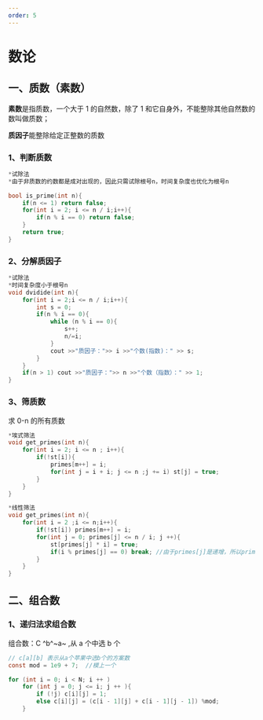 ```yaml
---
order: 5
---
```


# 数论

## 一、质数（素数）

**素数**是指质数，一个大于 1 的自然数，除了 1 和它自身外，不能整除其他自然数的数叫做质数；

**质因子**能整除给定正整数的质数

### 1、判断质数

```c
*试除法
*由于非质数的约数都是成对出现的，因此只需试除根号n，时间复杂度也优化为根号n

bool is_prime(int n){
    if(n <= 1) return false;
    for(int i = 2; i <= n / i;i++){
        if(n % i == 0) return false;
    }
    return true;
}
```

### 2、分解质因子

```c
*试除法
*时间复杂度小于根号n
void dvidide(int n){
	for(int i = 2;i <= n / i;i++){
        int s = 0;
        if(n % i == 0){
            while (n % i == 0){
                s++;
                n/=i;
            }
            cout >>"质因子：">> i >>"个数(指数)：" >> s;
        }
    }
    if(n > 1) cout >>"质因子：">> n >>"个数（指数）：" >> 1;
}
```

### 3、筛质数

求 0-n 的所有质数

```c
*埃式筛法
void get_primes(int n){
	for(int i = 2; i <= n ; i++){
		if(!st[i]){
			primes[m++] = i;
			for(int j = i + i; j <= n ;j += i) st[j] = true;
		}
	}
}

*线性筛法
void get_primes(int n){
    for(int i = 2 ;i <= n;i++){
        if(!st[i]) primes[m++] = i;
        for(int j = 0; primes[j] <= n / i; j ++){
            st[primes[j] * i] = true;
            if(i % primes[j] == 0) break; //由于primes[j]是递增，所以primes[j]一定是i的最小质因子（去除合数）
        }
    }
}
```

## 二、组合数

### 1、递归法求组合数

组合数：C ^b^~a~ ,从 a 个中选 b 个

```c
// c[a][b] 表示从a个苹果中选b个的方案数
const mod = 1e9 + 7;  //模上一个

for (int i = 0; i < N; i ++ )
    for (int j = 0; j <= i; j ++ ){
        if (!j) c[i][j] = 1;
        else c[i][j] = (c[i - 1][j] + c[i - 1][j - 1]) %mod;
    }

```
